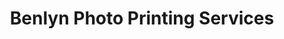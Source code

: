 ---
title: "Benlyn Photo Printing Services"
url: /siay/benlyn-photo-printing-services/
shop: photo
---